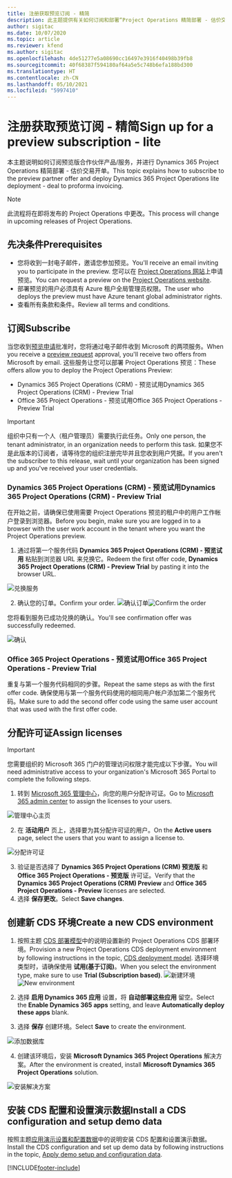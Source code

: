 ```yaml
---
title: 注册获取预览订阅 - 精简
description: 此主题提供有关如何订阅和部署“Project Operations 精简部署 - 估价交易开票”的信息。
author: sigitac
ms.date: 10/07/2020
ms.topic: article
ms.reviewer: kfend
ms.author: sigitac
ms.openlocfilehash: 4de51277e5a08690cc16497e3916f40498b39fb8
ms.sourcegitcommit: 40f68387f594180af64a5e5c748b6efa188bd300
ms.translationtype: HT
ms.contentlocale: zh-CN
ms.lasthandoff: 05/10/2021
ms.locfileid: "5997410"
---
```

# <a name="sign-up-for-a-preview-subscription---lite"></a><span data-ttu-id="bd282-103">注册获取预览订阅 - 精简</span><span class="sxs-lookup"><span data-stu-id="bd282-103">Sign up for a preview subscription - lite</span></span> 

<span data-ttu-id="bd282-104">本主题说明如何订阅预览版合作伙伴产品/服务，并进行 Dynamics 365 Project Operations 精简部署 - 估价交易开单。</span><span class="sxs-lookup"><span data-stu-id="bd282-104">This topic explains how to subscribe to the preview partner offer and deploy Dynamics 365 Project Operations lite deployment - deal to proforma invoicing.</span></span>

> [!NOTE]
> <span data-ttu-id="bd282-105">此流程将在即将发布的 Project Operations 中更改。</span><span class="sxs-lookup"><span data-stu-id="bd282-105">This process will change in upcoming releases of Project Operations.</span></span>

## <a name="prerequisites"></a><span data-ttu-id="bd282-106">先决条件</span><span class="sxs-lookup"><span data-stu-id="bd282-106">Prerequisites</span></span>

- <span data-ttu-id="bd282-107">您将收到一封电子邮件，邀请您参加预览。</span><span class="sxs-lookup"><span data-stu-id="bd282-107">You'll receive an email inviting you to participate in the preview.</span></span> <span data-ttu-id="bd282-108">您可以在 [Project Operations 网站](https://dynamics.microsoft.com/en-us/project-operations/overview/)上申请预览。</span><span class="sxs-lookup"><span data-stu-id="bd282-108">You can request a preview on the [Project Operations website](https://dynamics.microsoft.com/en-us/project-operations/overview/).</span></span>
- <span data-ttu-id="bd282-109">部署预览的用户必须具有 Azure 租户全局管理员权限。</span><span class="sxs-lookup"><span data-stu-id="bd282-109">The user who deploys the preview must have Azure tenant global administrator rights.</span></span>
- <span data-ttu-id="bd282-110">查看所有条款和条件。</span><span class="sxs-lookup"><span data-stu-id="bd282-110">Review all terms and conditions.</span></span>

## <a name="subscribe"></a><span data-ttu-id="bd282-111">订阅</span><span class="sxs-lookup"><span data-stu-id="bd282-111">Subscribe</span></span>

<span data-ttu-id="bd282-112">当您收到[预览申请](https://forms.office.com/FormsPro/Pages/ResponsePage.aspx?id=v4j5cvGGr0GRqy180BHbR56j8lZs0FdAvwT75_WNFyxUMkRDV1NYQU5TNjE2VjhKOVBUNVg2R0s1NC4u)批准时，您将通过电子邮件收到 Microsoft 的两项服务。</span><span class="sxs-lookup"><span data-stu-id="bd282-112">When you receive a [preview request](https://forms.office.com/FormsPro/Pages/ResponsePage.aspx?id=v4j5cvGGr0GRqy180BHbR56j8lZs0FdAvwT75_WNFyxUMkRDV1NYQU5TNjE2VjhKOVBUNVg2R0s1NC4u) approval, you'll receive two offers from Microsoft by email.</span></span> <span data-ttu-id="bd282-113">这些服务让您可以部署 Project Operations 预览：</span><span class="sxs-lookup"><span data-stu-id="bd282-113">These offers allow you to deploy the Project Operations Preview:</span></span>

- <span data-ttu-id="bd282-114">Dynamics 365 Project Operations (CRM) - 预览试用</span><span class="sxs-lookup"><span data-stu-id="bd282-114">Dynamics 365 Project Operations (CRM) - Preview Trial</span></span>
- <span data-ttu-id="bd282-115">Office 365 Project Operations - 预览试用</span><span class="sxs-lookup"><span data-stu-id="bd282-115">Office 365 Project Operations - Preview Trial</span></span>

> [!IMPORTANT]
> <span data-ttu-id="bd282-116">组织中只有一个人（租户管理员）需要执行此任务。</span><span class="sxs-lookup"><span data-stu-id="bd282-116">Only one person, the tenant administrator, in an organization needs to perform this task.</span></span> <span data-ttu-id="bd282-117">如果您不是此版本的订阅者，请等待您的组织注册完毕并且您收到用户凭据。</span><span class="sxs-lookup"><span data-stu-id="bd282-117">If you aren't the subscriber to this release, wait until your organization has been signed up and you've received your user credentials.</span></span>

### <a name="dynamics-365-project-operations-crm---preview-trial"></a><span data-ttu-id="bd282-118">Dynamics 365 Project Operations (CRM) - 预览试用</span><span class="sxs-lookup"><span data-stu-id="bd282-118">Dynamics 365 Project Operations (CRM) - Preview Trial</span></span> 

<span data-ttu-id="bd282-119">在开始之前，请确保已使用需要 Project Operations 预览的租户中的用户工作帐户登录到浏览器。</span><span class="sxs-lookup"><span data-stu-id="bd282-119">Before you begin, make sure you are logged in to a browser with the user work account in the tenant where you want the Project Operations preview.</span></span>

1. <span data-ttu-id="bd282-120">通过将第一个服务代码 **Dynamics 365 Project Operations (CRM) - 预览试用** 粘贴到浏览器 URL 来兑换它。</span><span class="sxs-lookup"><span data-stu-id="bd282-120">Redeem the first offer code, **Dynamics 365 Project Operations (CRM) - Preview Trial** by pasting it into the browser URL.</span></span>

![兑换服务](./media/16RedeemFirstOfferNew.png)

2. <span data-ttu-id="bd282-122">确认您的订单。</span><span class="sxs-lookup"><span data-stu-id="bd282-122">Confirm your order.</span></span>
<span data-ttu-id="bd282-123">![确认订单](./media/17ConfirmOrderNew.png)</span><span class="sxs-lookup"><span data-stu-id="bd282-123">![Confirm the order](./media/17ConfirmOrderNew.png)</span></span>

<span data-ttu-id="bd282-124">您将看到服务已成功兑换的确认。</span><span class="sxs-lookup"><span data-stu-id="bd282-124">You'll see confirmation offer was successfully redeemed.</span></span>

![确认](./media/18OrderConfirmationNew.png)

### <a name="office-365-project-operations---preview-trial"></a><span data-ttu-id="bd282-126">Office 365 Project Operations - 预览试用</span><span class="sxs-lookup"><span data-stu-id="bd282-126">Office 365 Project Operations - Preview Trial</span></span>

<span data-ttu-id="bd282-127">重复与第一个服务代码相同的步骤。</span><span class="sxs-lookup"><span data-stu-id="bd282-127">Repeat the same steps as with the first offer code.</span></span> <span data-ttu-id="bd282-128">确保使用与第一个服务代码使用的相同用户帐户添加第二个服务代码。</span><span class="sxs-lookup"><span data-stu-id="bd282-128">Make sure to add the second offer code using the same user account that was used with the first offer code.</span></span>

## <a name="assign-licenses"></a><span data-ttu-id="bd282-129">分配许可证</span><span class="sxs-lookup"><span data-stu-id="bd282-129">Assign licenses</span></span>

> [!IMPORTANT]
> <span data-ttu-id="bd282-130">您需要组织的 Microsoft 365 门户的管理访问权限才能完成以下步骤。</span><span class="sxs-lookup"><span data-stu-id="bd282-130">You will need administrative access to your organization's Microsoft 365 Portal to complete the following steps.</span></span>


1. <span data-ttu-id="bd282-131">转到 [Microsoft 365 管理中心](https://portal.office.com/)，向您的用户分配许可证。</span><span class="sxs-lookup"><span data-stu-id="bd282-131">Go to [Microsoft 365 admin center](https://portal.office.com/) to assign the licenses to your users.</span></span>

![管理中心主页](./media/14AdminPortal.png)

2. <span data-ttu-id="bd282-133">在 **活动用户** 页上，选择要为其分配许可证的用户。</span><span class="sxs-lookup"><span data-stu-id="bd282-133">On the **Active users** page, select the users that you want to assign a license to.</span></span>

![分配许可证](./media/15AssignLicenses.png)

3. <span data-ttu-id="bd282-135">验证是否选择了 **Dynamics 365 Project Operations (CRM) 预览版** 和 **Office 365 Project Operations - 预览版** 许可证。</span><span class="sxs-lookup"><span data-stu-id="bd282-135">Verify that the **Dynamics 365 Project Operations (CRM) Preview** and **Office 365 Project Operations - Preview** licenses are selected.</span></span> 
4. <span data-ttu-id="bd282-136">选择 **保存更改**。</span><span class="sxs-lookup"><span data-stu-id="bd282-136">Select **Save changes**.</span></span>

## <a name="create-a-new-cds-environment"></a><span data-ttu-id="bd282-137">创建新 CDS 环境</span><span class="sxs-lookup"><span data-stu-id="bd282-137">Create a new CDS environment</span></span>

1. <span data-ttu-id="bd282-138">按照主题 [CDS 部署模型](lite-deployment.md)中的说明设置新的 Project Operations CDS 部署环境。</span><span class="sxs-lookup"><span data-stu-id="bd282-138">Provision a new Project Operations CDS deployment environment by following instructions in the topic, [CDS deployment model](lite-deployment.md).</span></span> <span data-ttu-id="bd282-139">选择环境类型时，请确保使用 **试用(基于订阅)**。</span><span class="sxs-lookup"><span data-stu-id="bd282-139">When you select the environment type, make sure to use **Trial (Subscription based)**.</span></span>
<span data-ttu-id="bd282-140">![新建环境](./media/19CreateEnvironment.png)</span><span class="sxs-lookup"><span data-stu-id="bd282-140">![New environment](./media/19CreateEnvironment.png)</span></span>

2. <span data-ttu-id="bd282-141">选择 **启用 Dynamics 365 应用** 设置，将 **自动部署这些应用** 留空。</span><span class="sxs-lookup"><span data-stu-id="bd282-141">Select the **Enable Dynamics 365 apps** setting, and leave **Automatically deploy these apps** blank.</span></span>  
3. <span data-ttu-id="bd282-142">选择 **保存** 创建环境。</span><span class="sxs-lookup"><span data-stu-id="bd282-142">Select **Save** to create the environment.</span></span>

![添加数据库](./media/20CreateEnvironment1.png)

4. <span data-ttu-id="bd282-144">创建该环境后，安装 **Microsoft Dynamics 365 Project Operations** 解决方案。</span><span class="sxs-lookup"><span data-stu-id="bd282-144">After the environment is created, install **Microsoft Dynamics 365 Project Operations** solution.</span></span> 

![安装解决方案](./media/21InstallSolution.png)

## <a name="install-a-cds-configuration-and-setup-demo-data"></a><span data-ttu-id="bd282-146">安装 CDS 配置和设置演示数据</span><span class="sxs-lookup"><span data-stu-id="bd282-146">Install a CDS configuration and setup demo data</span></span>

<span data-ttu-id="bd282-147">按照主题[应用演示设置和配置数据](lite-apply-demo-setup-config-data.md)中的说明安装 CDS 配置和设置演示数据。</span><span class="sxs-lookup"><span data-stu-id="bd282-147">Install the CDS configuration and set up demo data by following instructions in the topic, [Apply demo setup and configuration data](lite-apply-demo-setup-config-data.md).</span></span>


[!INCLUDE[footer-include](../includes/footer-banner.md)]